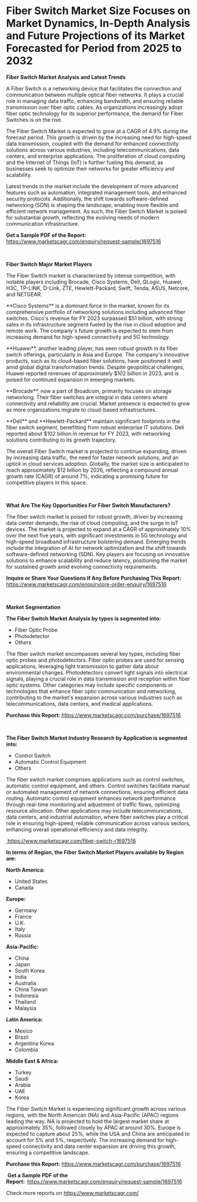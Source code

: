 <p><h1>Fiber Switch Market Size Focuses on Market Dynamics, In-Depth Analysis and Future Projections of its Market Forecasted for Period from 2025 to 2032</h1></p><p><strong>Fiber Switch Market Analysis and Latest Trends</strong></p>
<p><p>A Fiber Switch is a networking device that facilitates the connection and communication between multiple optical fiber networks. It plays a crucial role in managing data traffic, enhancing bandwidth, and ensuring reliable transmission over fiber optic cables. As organizations increasingly adopt fiber optic technology for its superior performance, the demand for Fiber Switches is on the rise.</p><p>The Fiber Switch Market is expected to grow at a CAGR of 4.9% during the forecast period. This growth is driven by the increasing need for high-speed data transmission, coupled with the demand for enhanced connectivity solutions across various industries, including telecommunications, data centers, and enterprise applications. The proliferation of cloud computing and the Internet of Things (IoT) is further fueling this demand, as businesses seek to optimize their networks for greater efficiency and scalability.</p><p>Latest trends in the market include the development of more advanced features such as automation, integrated management tools, and enhanced security protocols. Additionally, the shift towards software-defined networking (SDN) is shaping the landscape, enabling more flexible and efficient network management. As such, the Fiber Switch Market is poised for substantial growth, reflecting the evolving needs of modern communication infrastructure.</p></p>
<p><strong>Get a Sample PDF of the Report:&nbsp;</strong> <a href="https://www.marketscagr.com/enquiry/request-sample/1697516?utm_campaign=1835&utm_medium=2&utm_source=Github&utm_content=ia&utm_term=11022025&utm_id=fiber-switch">https://www.marketscagr.com/enquiry/request-sample/1697516</a></p>
<p>&nbsp;</p>
<p><strong>Fiber Switch Major Market Players</strong></p>
<p><p>The Fiber Switch market is characterized by intense competition, with notable players including Brocade, Cisco Systems, Dell, QLogic, Huawei, H3C, TP-LINK, D-Link, ZTE, Hewlett-Packard, Swift, Tenda, ASUS, Netcore, and NETGEAR. </p><p>**Cisco Systems** is a dominant force in the market, known for its comprehensive portfolio of networking solutions including advanced fiber switches. Cisco's revenue for FY 2023 surpassed $51 billion, with strong sales in its infrastructure segment fueled by the rise in cloud adoption and remote work. The company's future growth is expected to stem from increasing demand for high-speed connectivity and 5G technology.</p><p>**Huawei**, another leading player, has seen robust growth in its fiber switch offerings, particularly in Asia and Europe. The company's innovative products, such as its cloud-based fiber solutions, have positioned it well amid global digital transformation trends. Despite geopolitical challenges, Huawei reported revenues of approximately $102 billion in 2023, and is poised for continued expansion in emerging markets.</p><p>**Brocade**, now a part of Broadcom, primarily focuses on storage networking. Their fiber switches are integral in data centers where connectivity and reliability are crucial. Market presence is expected to grow as more organizations migrate to cloud-based infrastructures.</p><p>**Dell** and **Hewlett-Packard** maintain significant footprints in the fiber switch segment, benefitting from robust enterprise IT solutions. Dell reported about $102 billion in revenue for FY 2023, with networking solutions contributing to its growth trajectory.</p><p>The overall Fiber Switch market is projected to continue expanding, driven by increasing data traffic, the need for faster network solutions, and an uptick in cloud services adoption. Globally, the market size is anticipated to reach approximately $12 billion by 2026, reflecting a compound annual growth rate (CAGR) of around 7%, indicating a promising future for competitive players in this space.</p></p>
<p>&nbsp;</p>
<p><strong>What Are The Key Opportunities For Fiber Switch Manufacturers?</strong></p>
<p><p>The fiber switch market is poised for robust growth, driven by increasing data center demands, the rise of cloud computing, and the surge in IoT devices. The market is projected to expand at a CAGR of approximately 10% over the next five years, with significant investments in 5G technology and high-speed broadband infrastructure bolstering demand. Emerging trends include the integration of AI for network optimization and the shift towards software-defined networking (SDN). Key players are focusing on innovative solutions to enhance scalability and reduce latency, positioning the market for sustained growth amid evolving connectivity requirements.</p></p>
<p><strong>Inquire or Share Your Questions If Any Before Purchasing This Report:</strong> <a href="https://www.marketscagr.com/enquiry/pre-order-enquiry/1697516?utm_campaign=1835&utm_medium=2&utm_source=Github&utm_content=ia&utm_term=11022025&utm_id=fiber-switch">https://www.marketscagr.com/enquiry/pre-order-enquiry/1697516</a></p>
<p>&nbsp;</p>
<p><strong>Market Segmentation</strong></p>
<p><strong>The Fiber Switch Market Analysis by types is segmented into:</strong></p>
<p><ul><li>Fiber Optic Probe</li><li>Photodetector</li><li>Others</li></ul></p>
<p><p>The fiber switch market encompasses several key types, including fiber optic probes and photodetectors. Fiber optic probes are used for sensing applications, leveraging light transmission to gather data about environmental changes. Photodetectors convert light signals into electrical signals, playing a crucial role in data transmission and reception within fiber optic systems. Other categories may include specific components or technologies that enhance fiber optic communication and networking, contributing to the market's expansion across various industries such as telecommunications, data centers, and medical applications.</p></p>
<p><strong>Purchase this Report:&nbsp;</strong><a href="https://www.marketscagr.com/purchase/1697516?utm_campaign=1835&utm_medium=2&utm_source=Github&utm_content=ia&utm_term=11022025&utm_id=fiber-switch">https://www.marketscagr.com/purchase/1697516</a></p>
<p>&nbsp;</p>
<p><strong>The Fiber Switch Market Industry Research by Application is segmented into:</strong></p>
<p><ul><li>Control Switch</li><li>Automatic Control Equipment</li><li>Others</li></ul></p>
<p><p>The fiber switch market comprises applications such as control switches, automatic control equipment, and others. Control switches facilitate manual or automated management of network connections, ensuring efficient data routing. Automatic control equipment enhances network performance through real-time monitoring and adjustment of traffic flows, optimizing resource allocation. Other applications may include telecommunications, data centers, and industrial automation, where fiber switches play a critical role in ensuring high-speed, reliable communication across various sectors, enhancing overall operational efficiency and data integrity.</p></p>
<p><a href="https://www.marketscagr.com/fiber-switch-r1697516?utm_campaign=1835&utm_medium=2&utm_source=Github&utm_content=ia&utm_term=11022025&utm_id=fiber-switch">&nbsp;https://www.marketscagr.com/fiber-switch-r1697516</a></p>
<p><strong>In terms of Region, the Fiber Switch Market Players available by Region are:</strong></p>
<p>
    <p> <strong> North America: </strong>
        <ul>
            <li>United States</li>
            <li>Canada</li>
        </ul>
        </p> 
    <p> <strong> Europe: </strong>
        <ul>
            <li>Germany</li>
            <li>France</li>
            <li>U.K.</li>
            <li>Italy</li>
            <li>Russia</li>
        </ul>
        </p> 
    <p> <strong> Asia-Pacific: </strong>
        <ul>
            <li>China</li>
            <li>Japan</li>
            <li>South Korea</li>
            <li>India</li>
            <li>Australia</li>
            <li>China Taiwan</li>
            <li>Indonesia</li>
            <li>Thailand</li>
            <li>Malaysia</li>
        </ul>
        </p> 
    <p> <strong> Latin America: </strong>
        <ul>
            <li>Mexico</li>
            <li>Brazil</li>
            <li>Argentina Korea</li>
            <li>Colombia</li>
        </ul>
        </p> 
    <p> <strong> Middle East & Africa: </strong>
        <ul>
            <li>Turkey</li>
            <li>Saudi</li>
            <li>Arabia</li>
            <li>UAE</li>
            <li>Korea</li>
        </ul>
    </p>
    </p>
<p><p>The Fiber Switch Market is experiencing significant growth across various regions, with the North American (NA) and Asia-Pacific (APAC) regions leading the way. NA is projected to hold the largest market share at approximately 35%, followed closely by APAC at around 30%. Europe is expected to capture about 25%, while the USA and China are anticipated to account for 5% and 5%, respectively. The increasing demand for high-speed connectivity and data center expansion are driving this growth, ensuring a competitive landscape.</p></p>
<p><strong>Purchase this Report: </strong><a href="https://www.marketscagr.com/purchase/1697516?utm_campaign=1835&utm_medium=2&utm_source=Github&utm_content=ia&utm_term=11022025&utm_id=fiber-switch">https://www.marketscagr.com/purchase/1697516</a></p>
<p>&nbsp;<strong>Get a Sample PDF of the Report:&nbsp;&nbsp;</strong><a href="https://www.marketscagr.com/enquiry/request-sample/1697516?utm_campaign=1835&utm_medium=2&utm_source=Github&utm_content=ia&utm_term=11022025&utm_id=fiber-switch">https://www.marketscagr.com/enquiry/request-sample/1697516</a></p>
<p><strong></strong></p>
<p>Check more reports on <a href="https://www.marketscagr.com/?utm_campaign=1835&utm_medium=2&utm_source=Github&utm_content=ia&utm_term=11022025&utm_id=fiber-switch">https://www.marketscagr.com/</a></p>